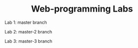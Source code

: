 <h1 align="center">Web-programming Labs</h1>
<p>Lab 1: master branch</p>
<p>Lab 2: master-2 branch</p>
<p>Lab 3: master-3 branch</p>
